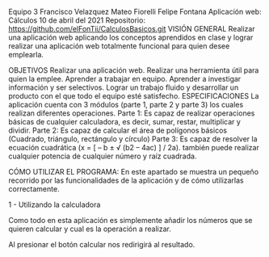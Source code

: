 
Equipo 3
Francisco Velazquez
Mateo Fiorelli
Felipe Fontana
Aplicación web: Cálculos
10 de abril del 2021
Repositorio: https://github.com/elFonTii/CalculosBasicos.git
VISIÓN GENERAL
Realizar una aplicación web aplicando los conceptos aprendidos en clase y lograr realizar una aplicación web totalmente funcional para quien desee emplearla.

OBJETIVOS
Realizar una aplicación web.
Realizar una herramienta útil para quien la emplee.
Aprender a trabajar en equipo.
Aprender a investigar información y ser selectivos.
Lograr un trabajo fluido y desarrollar un producto con el que todo el equipo esté satisfecho.
ESPECIFICACIONES
La aplicación cuenta con 3 módulos (parte 1, parte 2 y parte 3) los cuales realizan diferentes operaciones. 
Parte 1:  Es capaz de realizar operaciones básicas de cualquier calculadora, es decir, sumar, restar, multiplicar y dividir.
Parte 2: Es capaz de calcular el área de polígonos básicos (Cuadrado, triángulo, rectángulo y círculo)
Parte 3: Es capaz de resolver la ecuación cuadrática (x = [ – b ± √ (b2 – 4ac) ] / 2a). también puede realizar cualquier potencia de cualquier número y raíz cuadrada.


CÓMO UTILIZAR EL PROGRAMA:
En este apartado se muestra un pequeño recorrido por las funcionalidades de la aplicación y de cómo utilizarlas correctamente.

1 - Utilizando la calculadora

Como todo en esta aplicación es simplemente añadir los números que se quieren calcular y cual es la operación a realizar.

Al presionar el botón calcular nos redirigirá al resultado.

